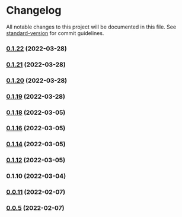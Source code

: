 # Changelog

All notable changes to this project will be documented in this file. See [standard-version](https://github.com/conventional-changelog/standard-version) for commit guidelines.

### [0.1.22](https://github.com/srclaunch/cli/compare/v0.1.21...v0.1.22) (2022-03-28)

### [0.1.21](https://github.com/srclaunch/cli/compare/v0.1.20...v0.1.21) (2022-03-28)

### [0.1.20](https://github.com/srclaunch/cli/compare/v0.1.19...v0.1.20) (2022-03-28)

### [0.1.19](https://github.com/srclaunch/cli/compare/v0.1.18...v0.1.19) (2022-03-28)

### [0.1.18](https://github.com/srclaunch/cli/compare/v0.1.16...v0.1.18) (2022-03-05)

### [0.1.16](https://github.com/srclaunch/cli/compare/v0.1.14...v0.1.16) (2022-03-05)

### [0.1.14](https://github.com/srclaunch/cli/compare/v0.1.12...v0.1.14) (2022-03-05)

### [0.1.12](https://github.com/srclaunch/cli/compare/v0.1.10...v0.1.12) (2022-03-05)

### 0.1.10 (2022-03-04)

### [0.0.11](https://github.com/srclaunch/cli/compare/v0.0.5...v0.0.11) (2022-02-07)

### [0.0.5](https://github.com/srclaunch/cli/compare/v0.0.1...v0.0.5) (2022-02-07)
